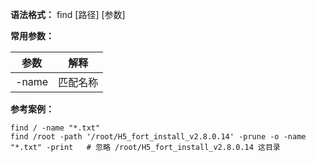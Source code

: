 **语法格式：** find [路径] [参数]

**常用参数：**

| 参数  | 解释     |
| ------- | ---------- |
| -name | 匹配名称 |

**参考案例：**

```shell
find / -name "*.txt"
find /root -path '/root/H5_fort_install_v2.8.0.14' -prune -o -name "*.txt" -print   # 忽略 /root/H5_fort_install_v2.8.0.14 这目录
```
